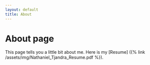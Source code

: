 ```yaml
---
layout: default
title: About
---
```

# About page

This page tells you a little bit about me.
Here is my [Resume] ({% link /assets/img/Nathaniel_Tjandra_Resume.pdf %}).

